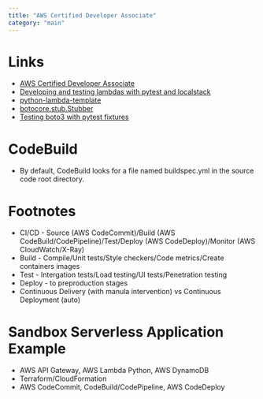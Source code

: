 ```yaml
---
title: "AWS Certified Developer Associate"
category: "main"
---
```


# Links
* [AWS Certified Developer Associate](https://aws.amazon.com/certification/certified-developer-associate/ "Certified Developer Associate")
* [Developing and testing lambdas with pytest and localstack](https://medium.com/uk-hydrographic-office/developing-and-testing-lambdas-with-pytest-and-localstack-21a111b7f6e8 "developing-and-testing-lambdas-with-pytest-and-localstack")
* [python-lambda-template](https://github.com/cm-wada-yusuke/python-lambda-template "python-lambda-template")
* [botocore.stub.Stubber](https://botocore.amazonaws.com/v1/documentation/api/latest/reference/stubber.html)
* [Testing boto3 with pytest fixtures](https://adamj.eu/tech/2019/04/22/testing-boto3-with-pytest-fixtures/)

# CodeBuild
* By default, CodeBuild looks for a file named buildspec.yml in the source code root directory.

# Footnotes
* CI/CD - Source (AWS CodeCommit)/Build (AWS CodeBuild/CodePipeline)/Test/Deploy (AWS CodeDeploy)/Monitor (AWS CloudWatch/X-Ray)
* Build - Compile/Unit tests/Style checkers/Code metrics/Create containers images
* Test - Intergation tests/Load testing/UI tests/Penetration testing
* Deploy - to preproduction stages
* Continuous Delivery (with manula intervention) vs Continuous Deployment (auto)

# Sandbox Serverless Application Example
* AWS API Gateway, AWS Lambda Python, AWS DynamoDB
* Terraform/CloudFormation
* AWS CodeCommit, CodeBuild/CodePipeline, AWS CodeDeploy
